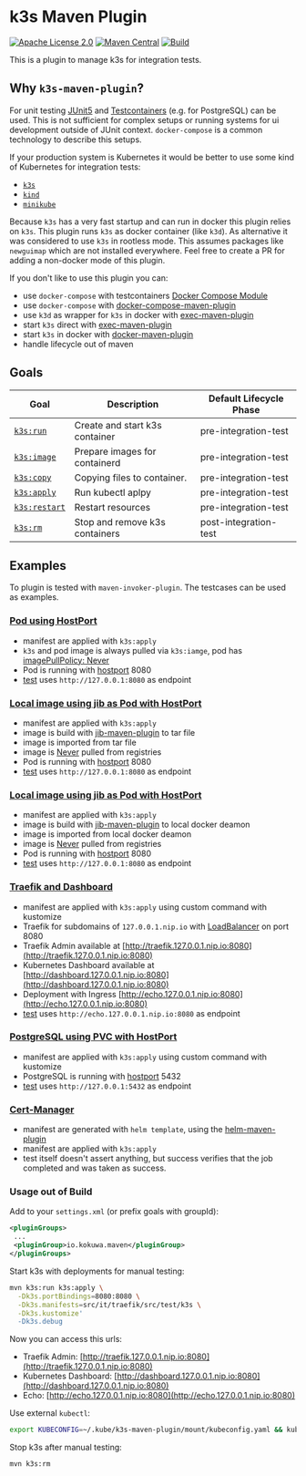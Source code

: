 # k3s Maven Plugin

[![Apache License 2.0](https://img.shields.io/github/license/kokuwaio/helm-maven-plugin)](https://github.com/kokuwaio/k3s-maven-plugin/blob/main/LICENSE)
[![Maven Central](https://img.shields.io/maven-central/v/io.kokuwa.maven/k3s-maven-plugin)](https://central.sonatype.com/namespace/io.kokuwa.maven)
[![Build](https://img.shields.io/github/actions/workflow/status/kokuwaio/k3s-maven-plugin/build.yaml?branch=main)](https://github.com/kokuwaio/k3s-maven-plugin/actions/workflows/build.yaml?query=branch%3Amain)

This is a plugin to manage k3s for integration tests.

## Why `k3s-maven-plugin`?

For unit testing [JUnit5](https://junit.org/junit5/docs/current/user-guide/) and [Testcontainers](https://www.testcontainers.org/) (e.g. for PostgreSQL) can be used. This is not sufficient for complex setups or running systems for ui development outside of JUnit context. `docker-compose` is a common technology to describe this setups.

If your production system is Kubernetes it would be better to use some kind of Kubernetes for integration tests:

* [`k3s`](https://k3s.io/)
* [`kind`](https://kind.sigs.k8s.io/)
* [`minikube`](https://minikube.sigs.k8s.io/docs/)

Because `k3s` has a very fast startup and can run in docker this plugin relies on `k3s`. This plugin runs `k3s` as docker container (like `k3d`). As alternative it was considered to use `k3s` in rootless mode. This assumes packages like `newguimap` which are not installed everywhere. Feel free to create a PR for adding a non-docker mode of this plugin.

If you don't like to use this plugin you can:

* use `docker-compose` with testcontainers [Docker Compose Module](https://www.testcontainers.org/modules/docker_compose/)
* use `docker-compose` with [docker-compose-maven-plugin](https://github.com/syncdk/docker-compose-maven-plugin)
* use `k3d` as wrapper for `k3s` in docker with [exec-maven-plugin](https://www.mojohaus.org/exec-maven-plugin)
* start `k3s` direct with [exec-maven-plugin](https://www.mojohaus.org/exec-maven-plugin)
* start `k3s` in docker with [docker-maven-plugin](https://github.com/fabric8io/docker-maven-plugin)
* handle lifecycle out of maven

## Goals

| Goal                                  | Description                     | Default Lifecycle Phase |
| ------------------------------------- | ------------------------------- | ----------------------- |
| [`k3s:run`](docs/goal/run.md)         | Create and start k3s container  | pre-integration-test    |
| [`k3s:image`](docs/goal/image.md)     | Prepare images for containerd   | pre-integration-test    |
| [`k3s:copy`](docs/goal/copy.md)       | Copying files to container.     | pre-integration-test    |
| [`k3s:apply`](docs/goal/apply.md)     | Run kubectl aplpy               | pre-integration-test    |
| [`k3s:restart`](docs/goal/apply.md)   | Restart resources               | pre-integration-test    |
| [`k3s:rm`](docs/goal/rm.md)           | Stop and remove k3s containers  | post-integration-test   |

## Examples

To plugin is tested with `maven-invoker-plugin`. The testcases can be used as examples.

### [Pod using HostPort](/src/it/pod-with-hostport)

* manifest are applied with `k3s:apply`
* `k3s` and pod image is always pulled via `k3s:iamge`, pod has [imagePullPolicy: Never](/src/it/pod-with-hostport/src/test/k3s/pod.yaml#L9)
* Pod is running with [hostport](/src/it/pod-with-hostport/src/test/k3s/pod.yaml#L12) 8080
* [test](/src/it/pod-with-hostport/src/test/java/io/kokuwa/maven/k3s/PodIT.java#L21) uses `http://127.0.0.1:8080` as endpoint

### [Local image using jib as Pod with HostPort](src/it/pod-with-local-image-from-tar)

* manifest are applied with `k3s:apply`
* image is build with [jib-maven-plugin](https://github.com/GoogleContainerTools/jib/tree/master/jib-maven-plugin) to tar file
* image is imported from tar file
* image is [Never](/src/it/pod-with-local-image-from-docker/src/test/k3s/pod.yaml#L9) pulled from registries
* Pod is running with [hostport](/src/it/pod-with-local-image-from-docker/src/test/k3s/pod.yaml#L13) 8080
* [test](/src/it/pod-with-local-image-from-docker/src/test/java/io/kokuwa/maven/k3s/PodIT.java#L20) uses `http://127.0.0.1:8080` as endpoint

### [Local image using jib as Pod with HostPort](src/it/pod-with-local-image-from-docker)

* manifest are applied with `k3s:apply`
* image is build with [jib-maven-plugin](https://github.com/GoogleContainerTools/jib/tree/master/jib-maven-plugin) to local docker deamon
* image is imported from local docker deamon
* image is [Never](/src/it/pod-with-local-image-from-docker/src/test/k3s/pod.yaml#L9) pulled from registries
* Pod is running with [hostport](/src/it/pod-with-local-image-from-docker/src/test/k3s/pod.yaml#L13) 8080
* [test](/src/it/pod-with-local-image-from-docker/src/test/java/io/kokuwa/maven/k3s/PodIT.java#L20) uses `http://127.0.0.1:8080` as endpoint

### [Traefik and Dashboard](src/it/traefik)

* manifest are applied with `k3s:apply` using custom command with kustomize
* Traefik for subdomains of `127.0.0.1.nip.io` with [LoadBalancer](/src/it/traefik/src/test/k3s/traefik/service.yaml#L18) on port 8080
* Traefik Admin available at [http://traefik.127.0.0.1.nip.io:8080](http://traefik.127.0.0.1.nip.io:8080)
* Kubernetes Dashboard available at [http://dashboard.127.0.0.1.nip.io:8080](http://dashboard.127.0.0.1.nip.io:8080)
* Deployment with Ingress [http://echo.127.0.0.1.nip.io:8080](http://echo.127.0.0.1.nip.io:8080)
* [test](/src/it/traefik/src/test/java/io/kokuwa/maven/k3s/PodIT.java#L21) uses `http://echo.127.0.0.1.nip.io:8080` as endpoint

### [PostgreSQL using PVC with HostPort](src/it/postgresql-with-pvc-and-hostport)

* manifest are applied with `k3s:apply` using custom command with kustomize
* PostgreSQL is running with [hostport](/src/it/postgresql-with-pvc-and-hostport/src/test/k3s/pod.yaml#L15) 5432
* [test](/src/it/postgresql-with-pvc-and-hostport/src/test/java/io/kokuwa/maven/k3s/PostgreIT.java#L26) uses `http://127.0.0.1:5432` as endpoint

### [Cert-Manager](src/it/cert-manager)

* manifest are generated with `helm template`, using the [helm-maven-plugin](https://github.com/kokuwaio/helm-maven-plugin)
* manifest are applied with `k3s:apply`
* test itself doesn't assert anything, but success verifies that the job completed and was taken as success.

### Usage out of Build

Add to your `settings.xml` (or prefix goals with groupId):

```xml
<pluginGroups>
 ...
 <pluginGroup>io.kokuwa.maven</pluginGroup>
</pluginGroups>
```

Start k3s with deployments for manual testing:

```sh
mvn k3s:run k3s:apply \
  -Dk3s.portBindings=8080:8080 \
  -Dk3s.manifests=src/it/traefik/src/test/k3s \
  -Dk3s.kustomize'
  -Dk3s.debug
```

Now you can access this urls:

* Traefik Admin: [http://traefik.127.0.0.1.nip.io:8080](http://traefik.127.0.0.1.nip.io:8080)
* Kubernetes Dashboard: [http://dashboard.127.0.0.1.nip.io:8080](http://dashboard.127.0.0.1.nip.io:8080)
* Echo: [http://echo.127.0.0.1.nip.io:8080](http://echo.127.0.0.1.nip.io:8080)

Use external `kubectl`:

```sh
export KUBECONFIG=~/.kube/k3s-maven-plugin/mount/kubeconfig.yaml && kubectl get all --all-namespaces
```

Stop k3s after manual testing:

```sh
mvn k3s:rm
```
